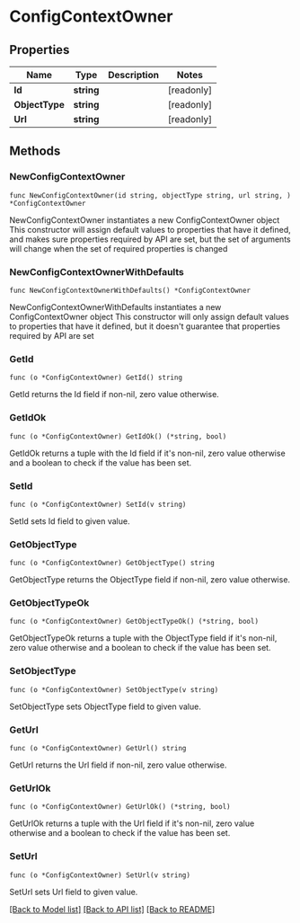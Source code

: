 # ConfigContextOwner

## Properties

Name | Type | Description | Notes
------------ | ------------- | ------------- | -------------
**Id** | **string** |  | [readonly] 
**ObjectType** | **string** |  | [readonly] 
**Url** | **string** |  | [readonly] 

## Methods

### NewConfigContextOwner

`func NewConfigContextOwner(id string, objectType string, url string, ) *ConfigContextOwner`

NewConfigContextOwner instantiates a new ConfigContextOwner object
This constructor will assign default values to properties that have it defined,
and makes sure properties required by API are set, but the set of arguments
will change when the set of required properties is changed

### NewConfigContextOwnerWithDefaults

`func NewConfigContextOwnerWithDefaults() *ConfigContextOwner`

NewConfigContextOwnerWithDefaults instantiates a new ConfigContextOwner object
This constructor will only assign default values to properties that have it defined,
but it doesn't guarantee that properties required by API are set

### GetId

`func (o *ConfigContextOwner) GetId() string`

GetId returns the Id field if non-nil, zero value otherwise.

### GetIdOk

`func (o *ConfigContextOwner) GetIdOk() (*string, bool)`

GetIdOk returns a tuple with the Id field if it's non-nil, zero value otherwise
and a boolean to check if the value has been set.

### SetId

`func (o *ConfigContextOwner) SetId(v string)`

SetId sets Id field to given value.


### GetObjectType

`func (o *ConfigContextOwner) GetObjectType() string`

GetObjectType returns the ObjectType field if non-nil, zero value otherwise.

### GetObjectTypeOk

`func (o *ConfigContextOwner) GetObjectTypeOk() (*string, bool)`

GetObjectTypeOk returns a tuple with the ObjectType field if it's non-nil, zero value otherwise
and a boolean to check if the value has been set.

### SetObjectType

`func (o *ConfigContextOwner) SetObjectType(v string)`

SetObjectType sets ObjectType field to given value.


### GetUrl

`func (o *ConfigContextOwner) GetUrl() string`

GetUrl returns the Url field if non-nil, zero value otherwise.

### GetUrlOk

`func (o *ConfigContextOwner) GetUrlOk() (*string, bool)`

GetUrlOk returns a tuple with the Url field if it's non-nil, zero value otherwise
and a boolean to check if the value has been set.

### SetUrl

`func (o *ConfigContextOwner) SetUrl(v string)`

SetUrl sets Url field to given value.



[[Back to Model list]](../README.md#documentation-for-models) [[Back to API list]](../README.md#documentation-for-api-endpoints) [[Back to README]](../README.md)


